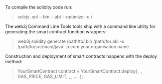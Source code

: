 To compile the solidity code run:
>solcjs <contract>.sol --bin --abi --optimize -o <output-dir>/

The web3j Command Line Tools tools ship with a command line utility for generating the smart contract function wrappers:
>web3j solidity generate /path/to/<smart-contract>.bin /path/to/<smart-contract>.abi -o /path/to/src/main/java -p com.your.organisation.name

Construction and deployment of smart contracts happens with the deploy method:
>YourSmartContract contract = YourSmartContract.deploy(
        <web3j>, <credentials>, GAS_PRICE, GAS_LIMIT,
        <initialValue>,
        <param1>, ..., <paramN>);
